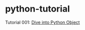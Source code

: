 # python-tutorial
Tutorial 001: [Dive into Python Object](https://github.com/tmduong2000/python-tutorial/blob/master/docs/t001_dive_into_python_object.md)

